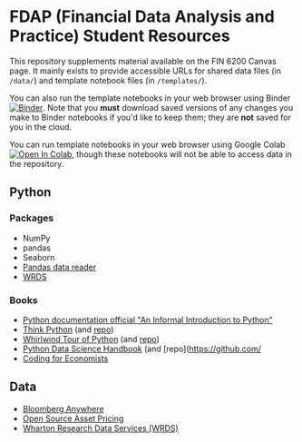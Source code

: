 # FDAP (Financial Data Analysis and Practice) Student Resources

This repository supplements material available on the FIN 6200 Canvas page. It mainly exists to provide accessible URLs for shared data files (in `/data/`) and template notebook files (in `/templates/`).

You can also run the template notebooks in your web browser using Binder [![Binder](https://mybinder.org/badge_logo.svg)](https://mybinder.org/v2/gh/lukestein-classes/fdap_public/HEAD). Note that you **must** download saved versions of any changes you make to Binder notebooks if you'd like to keep them; they are **not** saved for you in the cloud.

You can run template notebooks in your web browser using Google Colab [![Open In Colab](https://colab.research.google.com/assets/colab-badge.svg)](https://colab.research.google.com/github/lukestein-classes/fdap_public/blob/master), though these notebooks will not be able to access data in the repository.

## Python

### Packages
- NumPy
- pandas
- Seaborn
- [Pandas data reader](https://pydata.github.io/pandas-datareader/)
- [WRDS](https://github.com/wharton/wrds)

### Books
- [Python documentation official "An Informal Introduction to Python"](https://docs.python.org/3/tutorial/introduction.html#)
- [Think Python](https://greenteapress.com/wp/think-python-2e/) (and [repo](https://github.com/AllenDowney/ThinkPython2))
- [Whirlwind Tour of Python](https://jakevdp.github.io/WhirlwindTourOfPython/) (and [repo](https://github.com/jakevdp/WhirlwindTourOfPython))
- [Python Data Science Handbook](https://jakevdp.github.io/PythonDataScienceHandbook/) (and [repo](https://github.com/
- [Coding for Economists](https://aeturrell.github.io/coding-for-economists/)


## Data
- [Bloomberg Anywhere](https://bba.bloomberg.com)
- [Open Source Asset Pricing](https://www.openassetpricing.com/data/)
- [Wharton Research Data Services (WRDS)](https://wrds-www.wharton.upenn.edu)